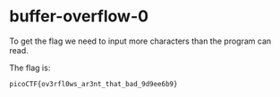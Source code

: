# buffer-overflow-0

To get the flag we need to input more characters than the program can read.

The flag is:

`picoCTF{ov3rfl0ws_ar3nt_that_bad_9d9ee6b9}`
